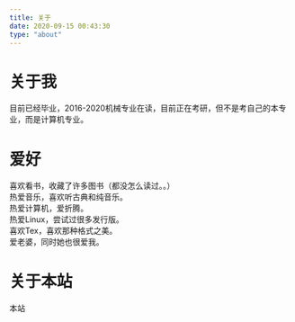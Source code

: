 ```yaml
---
title: 关于
date: 2020-09-15 00:43:30
type: "about"
---
```

# 关于我

目前已经毕业，2016-2020机械专业在读，目前正在考研，但不是考自己的本专业，而是计算机专业。

# 爱好

喜欢看书，收藏了许多图书（都没怎么读过。。）  
热爱音乐，喜欢听古典和纯音乐。  
热爱计算机，爱折腾。  
热爱Linux，尝试过很多发行版。  
喜欢Tex，喜欢那种格式之美。  
爱老婆，同时她也很爱我。

# 关于本站

本站
